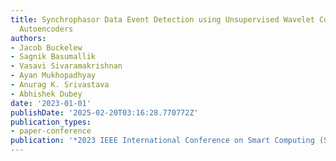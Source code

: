 ```yaml
---
title: Synchrophasor Data Event Detection using Unsupervised Wavelet Convolutional
  Autoencoders
authors:
- Jacob Buckelew
- Sagnik Basumallik
- Vasavi Sivaramakrishnan
- Ayan Mukhopadhyay
- Anurag K. Srivastava
- Abhishek Dubey
date: '2023-01-01'
publishDate: '2025-02-20T03:16:28.770772Z'
publication_types:
- paper-conference
publication: '*2023 IEEE International Conference on Smart Computing (SMARTCOMP)*'
---
```

